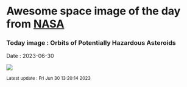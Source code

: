 
# Awesome space image of the day from [NASA](https://api.nasa.gov/)

### Today image : Orbits of Potentially Hazardous Asteroids
Date : 2023-06-30

![](https://apod.nasa.gov/apod/image/2306/phas_jpl_960.jpg)

<small>Latest update : Fri Jun 30 13:20:14 2023</small>
        
